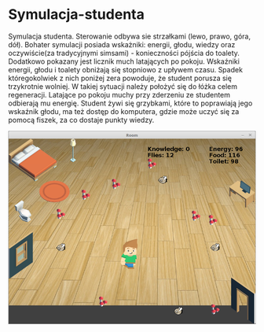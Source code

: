 # Symulacja-studenta

Symulacja studenta. Sterowanie odbywa sie strzałkami (lewo, prawo, góra, dół). Bohater symulacji posiada wskażniki: energii, głodu, wiedzy oraz oczywiście(za tradycyjnymi simsami) - konieczności pójścia do toalety. Dodatkowo pokazany jest licznik much latających po pokoju. Wskaźniki energii, głodu i toalety obniżają się stopniowo z upływem czasu. Spadek któregokolwiek z nich poniżej zera powoduje, że student porusza się trzykrotnie wolniej. W takiej sytuacji należy położyć się do łóżka celem regeneracji. Latające po pokoju muchy przy zderzeniu ze studentem odbierają mu energię. Student żywi się grzybkami, które to poprawiają jego wskaźnik głodu, ma też dostęp do komputera, gdzie może uczyć się za pomocą fiszek, za co dostaje punkty wiedzy. 

![screen](screen.png)
